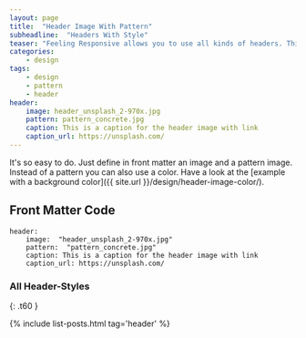 ```yaml
---
layout: page
title:  "Header Image With Pattern"
subheadline:  "Headers With Style"
teaser: "Feeling Responsive allows you to use all kinds of headers. This example shows a header image in front of a pattern."
categories:
    - design
tags:
    - design
    - pattern
    - header
header:
    image: header_unsplash_2-970x.jpg
    pattern: pattern_concrete.jpg
    caption: This is a caption for the header image with link
    caption_url: https://unsplash.com/
---
```

It's so easy to do. Just define in front matter an image and a pattern image. Instead of a pattern you can also use a color. Have a look at the [example with a background color]({{ site.url }}/design/header-image-color/).


## Front Matter Code

~~~
header:
    image:  "header_unsplash_2-970x.jpg"
    pattern:  "pattern_concrete.jpg"
    caption: This is a caption for the header image with link
    caption_url: https://unsplash.com/
~~~



### All Header-Styles 
{: .t60 }

{% include list-posts.html tag='header' %}